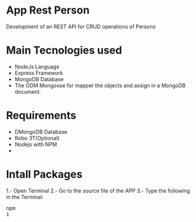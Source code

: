 # App Rest Person
Development of an REST API for CRUD operations of Persons

# Main Tecnologies used
- NodeJs Language
- Express Framework
- MongoDB Database
- The ODM Mongoose for mapper the objects and assign in a MongoDB document.

# Requirements
- DMongoDB Database
- Robo 3T(Optional)
- Nodejs with NPM
-

# Intall Packages
1.- Open Terminal
2.- Go to the source file of the APP
3.- Type the following in the Terminal:
	<pre name="code" class="bash hljs ">npm i</pre>


